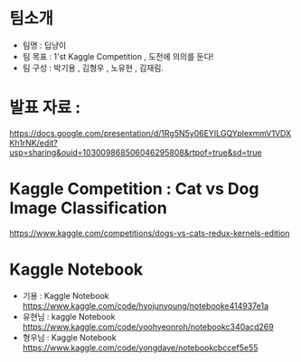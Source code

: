 # 팀소개
 - 팀명 : 딥냥이
 - 팀 목표 : 1'st Kaggle Competition  , 도전에 의의를 둔다!
 - 팀 구성 : 박기용 , 김형우 , 노유현 , 김재림.

# 발표 자료 : 
 https://docs.google.com/presentation/d/1Rg5N5y06EYILGQYplexmmV1VDXKh1rNK/edit?usp=sharing&ouid=103009868506046295808&rtpof=true&sd=true

# Kaggle Competition : Cat vs Dog Image Classification 
 https://www.kaggle.com/competitions/dogs-vs-cats-redux-kernels-edition

# Kaggle Notebook 
- 기용 : Kaggle Notebook
 https://www.kaggle.com/code/hyojunyoung/notebooke414937e1a
- 유현님 : kaggle Notebook  
 https://www.kaggle.com/code/yoohyeonroh/notebookc340acd269
- 형우님 : Kaggle Notebook
https://www.kaggle.com/code/yongdave/notebookcbccef5e55


